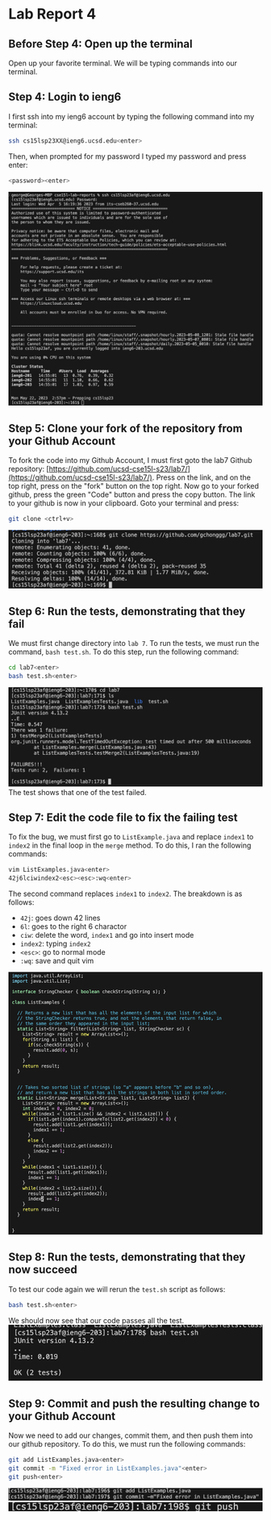 # Lab Report 4 

## Before Step 4: Open up the terminal 
Open up your favorite terminal. We will be typing commands into
our terminal.

## Step 4: Login to ieng6
I first ssh into my ieng6 account by typing the following command into my terminal: 
```bash 
ssh cs15lsp23XX@ieng6.ucsd.edu<enter>
```
 Then, when prompted for my password I typed my password and press enter: 
 ```bash 
 <password><enter>
 ```

![img](img/lab4-1.png)

## Step 5: Clone your fork of the repository from your Github Account
To fork the code into my Github Account, I must first goto the lab7 Github repository: [https://github.com/ucsd-cse15l-s23/lab7/](https://github.com/ucsd-cse15l-s23/lab7/). Press on the link, and on the top right, press on the "fork" button on the top right. Now go to your forked github, press the green "Code" button and press the copy button. The link to your github is now in your clipboard. Goto your terminal and press: 
```bash 
git clone <ctrl+v>
``` 

![img](img/lab4-2.png)

## Step 6: Run the tests, demonstrating that they fail 
We must first change directory into `lab 7`. To run the tests, 
we must run the command, `bash test.sh`. To do this step, run the following command: 

```bash 
cd lab7<enter> 
bash test.sh<enter>  
```

![img](img/lab4-3.png)
The test shows that one of the test failed. 

## Step 7: Edit the code file to fix the failing test 
To fix the bug, we must first go to `ListExample.java` and replace `index1` to `index2` in the final loop in the `merge` method. To do this, I ran the following commands: 
```bash 
vim ListExamples.java<enter> 
42j6lciwindex2<esc><esc>:wq<enter>
```
The second command replaces `index1` to `index2`. The breakdown is as follows: 
- `42j`: goes down 42 lines
- `6l`: goes to the right 6 charactor 
- `ciw`: delete the word, `index1` and go into insert mode 
- `index2`: typing `index2`
- `<esc>`: go to normal mode
- `:wq`: save and quit vim 

![img](img/lab4-4.png)
 
## Step 8: Run the tests, demonstrating that they now succeed 
To test our code again we will rerun the `test.sh` script as follows: 
```bash 
bash test.sh<enter> 
``` 

We should now see that our code passes all the test. 
![img](img/lab4-5.png)

## Step 9: Commit and push the resulting change to your Github Account
Now we need to add our changes, commit them, and then push them into our github repository. To do this, we must run the following commands: 

```bash 
git add ListExamples.java<enter> 
git commit -m "Fixed error in ListExamples.java"<enter>
git push<enter>  
```

![img](img/lab4-6.png)
![img](img/lab4-7.png)

